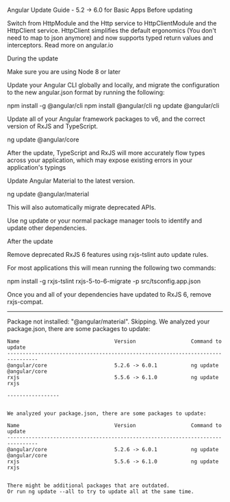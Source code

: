 Angular Update Guide - 5.2 -> 6.0 for Basic Apps
Before updating

Switch from HttpModule and the Http service to HttpClientModule and the HttpClient service. HttpClient simplifies the default ergonomics (You don't need to map to json anymore) and now supports typed return values and interceptors. Read more on angular.io

During the update

Make sure you are using Node 8 or later


Update your Angular CLI globally and locally, and migrate the configuration to the new angular.json format by running the following:

npm install -g @angular/cli
npm install @angular/cli
ng update @angular/cli


Update all of your Angular framework packages to v6, and the correct version of RxJS and TypeScript.

ng update @angular/core

After the update, TypeScript and RxJS will more accurately flow types across your application, which may expose existing errors in your application's typings


Update Angular Material to the latest version.

ng update @angular/material

This will also automatically migrate deprecated APIs.


Use ng update or your normal package manager tools to identify and update other dependencies.

After the update

Remove deprecated RxJS 6 features using rxjs-tslint auto update rules.

For most applications this will mean running the following two commands:

npm install -g rxjs-tslint
rxjs-5-to-6-migrate -p src/tsconfig.app.json


Once you and all of your dependencies have updated to RxJS 6, remove rxjs-compat.

-----------
Package not installed: "@angular/material". Skipping.
We analyzed your package.json, there are some packages to update:

    Name                               Version                  Command to update
    --------------------------------------------------------------------------------
    @angular/core                      5.2.6 -> 6.0.1           ng update @angular/core
    rxjs                               5.5.6 -> 6.1.0           ng update rxjs

    -----------------


    We analyzed your package.json, there are some packages to update:

    Name                               Version                  Command to update
    --------------------------------------------------------------------------------
    @angular/core                      5.2.6 -> 6.0.1           ng update @angular/core
    rxjs                               5.5.6 -> 6.1.0           ng update rxjs


    There might be additional packages that are outdated.
    Or run ng update --all to try to update all at the same time.